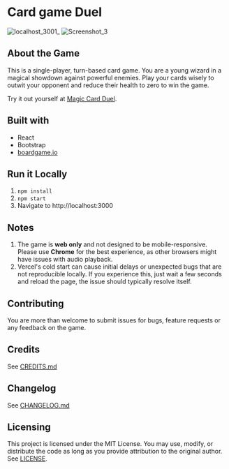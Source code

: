 # Card game Duel
![localhost_3001_](https://github.com/user-attachments/assets/a8a84c3a-92a4-4d04-9d2a-c332dca4eb47)
![Screenshot_3](https://github.com/user-attachments/assets/74861fbb-8877-4e30-8daf-459b74894634)


## About the Game

This is a single-player, turn-based card game. You are a young wizard in a magical showdown against powerful enemies. Play your cards wisely to outwit your opponent and reduce their health to zero to win the game.

Try it out yourself at [Magic Card Duel](https://card-game-pink.vercel.app/).

## Built with

- React
- Bootstrap
- [boardgame.io](https://boardgame.io/)

## Run it Locally

1. `npm install`
2. `npm start`
3. Navigate to http://localhost:3000

## Notes

1. The game is **web only** and not designed to be mobile-responsive. Please use **Chrome** for the best experience, as other browsers might have issues with audio playback.
2. Vercel's cold start can cause initial delays or unexpected bugs that are not reproducible locally. If you experience this, just wait a few seconds and reload the page, the issue should typically resolve itself.

## Contributing

You are more than welcome to submit issues for bugs, feature requests or any feedback on the game.

## Credits

See [CREDITS.md](./CREDITS.md)

## Changelog

See [CHANGELOG.md](./CHANGELOG.md)

## Licensing

This project is licensed under the MIT License. You may use, modify, or distribute the code as long as you provide attribution to the original author. See [LICENSE](./LICENSE).
